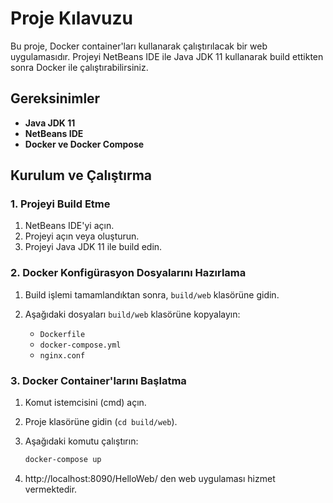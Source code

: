 # Proje Kılavuzu

Bu proje, Docker container'ları kullanarak çalıştırılacak bir web uygulamasıdır. Projeyi NetBeans IDE ile Java JDK 11 kullanarak build ettikten sonra Docker ile çalıştırabilirsiniz.

## Gereksinimler

- **Java JDK 11**
- **NetBeans IDE**
- **Docker ve Docker Compose**

## Kurulum ve Çalıştırma

### 1. Projeyi Build Etme

1. NetBeans IDE'yi açın.
2. Projeyi açın veya oluşturun.
3. Projeyi Java JDK 11 ile build edin.

### 2. Docker Konfigürasyon Dosyalarını Hazırlama

1. Build işlemi tamamlandıktan sonra, `build/web` klasörüne gidin.
2. Aşağıdaki dosyaları `build/web` klasörüne kopyalayın:

   - `Dockerfile`
   - `docker-compose.yml`
   - `nginx.conf`

### 3. Docker Container'larını Başlatma

1. Komut istemcisini (cmd) açın.
2. Proje klasörüne gidin (`cd build/web`).
3. Aşağıdaki komutu çalıştırın:

   ```bash
   docker-compose up
4. http://localhost:8090/HelloWeb/ den web uygulaması hizmet vermektedir.